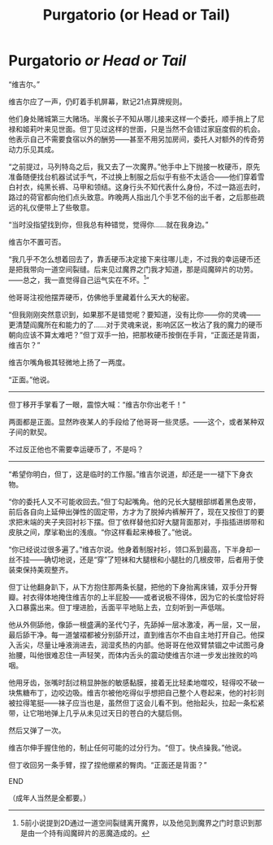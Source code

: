 ﻿---
title: Purgatorio (or Head or Tail)
fandom: 鬼泣
characters: 但丁/维吉尔
rating: Explicit
excerpt: 我找到你了——你找到我了。
---

# Purgatorio *or Head or Tail*



“维吉尔。”

维吉尔应了一声，仍盯着手机屏幕，默记21点算牌规则。

他们身处赌城第三大赌场。半魔长子不知从哪儿接来这样一个委托，顺手捎上了尼禄和姬莉叶来见世面。但丁见过这样的世面，只是当然不会错过家庭度假的机会。他表示自己不需要食宿以外的酬劳——甚至不用另加房间，委托人对额外的传奇劳动力乐见其成。

“之前提过，马列特岛之后，我又去了一次魔界。”他手中上下抛接一枚硬币，原先准备随便找台机器试试手气，不过换上制服之后似乎有些不太适合——他们穿着雪白衬衣，纯黑长裤、马甲和领结。这身行头不知代表什么身份，不过一路巡去时，路过的荷官都向他们点头致意。昨晚两人指出几个手艺不俗的出千者，之后那些疏远的礼仪便带上了些敬意。

“当时没指望找到你，但我总有种错觉，觉得你……就在我身边。”

维吉尔不置可否。

“我几乎不怎么想着回去了，靠丢硬币决定接下来往哪儿走，不过我的幸运硬币还是把我带向一道空间裂缝。后来见过魔界之门我才知道，那是阎魔碎片的功劳。——总之，我一直觉得自己运气实在不坏。[^1]”

他哥哥注视他摆弄硬币，仿佛他手里藏着什么天大的秘密。

“但我刚刚突然意识到，如果那不是错觉呢？要知道，没有比你——你的灵魂——更清楚阎魔所在和能力的了……对于灵魂来说，影响区区一枚沾了我的魔力的硬币朝向应该不算太难吧？”但丁双手一拍，把那枚硬币按倒在手背，“正面还是背面，维吉尔？”

维吉尔嘴角极其轻微地上扬了一两度。

“正面。”他说。

---

但丁移开手掌看了一眼，震惊大喊：“维吉尔你出老千！”

两面都是正面。显然昨夜某人的手段给了他哥哥一些灵感。——这个，或者某种双子间的默契。

不过反正他也不需要幸运硬币了，不是吗？

---

“希望你明白，但丁，这是临时的工作服。”维吉尔说道，却还是一一褪下下身衣物。

“你的委托人又不可能收回去。”但丁勾起嘴角。他的兄长大腿根部绑着黑色皮带，前后各自向上延伸出弹性的固定带，方才为了脱掉内裤解开了，现在又按但丁的要求把末端的夹子夹回衬衫下摆。但丁依样替他扣好大腿背面那对，手指插进绑带和皮肤之间，摩挲勒出的浅痕。“你这样看起来棒极了。”他说。

“你已经说过很多遍了。”维吉尔说。他身着制服衬衫，领口系到最高，下半身却一丝不挂——确切地说，还是“穿”了短袜和大腿根和小腿肚的几根皮带，后者用于使装束保持美观整齐。

但丁让他翻身趴下，从下方抱住那两条长腿，把他的下身抬离床铺，双手分开臀瓣。衬衣得体地掩住维吉尔的上半屁股——或者说极不得体，因为它的长度恰好将入口暴露出来。但丁埋进脸，舌面平平地贴上去，立刻听到一声低喘。

他从外侧舔他，像舔一根盛满的圣代勺子，先舔掉一层冰激凌，再一层，又一层，最后舔干净。每一道皱褶都被分别舔开过，直到维吉尔不由自主地打开自己。他探入舌尖，尽量让唾液淌进去，润湿炙热的内部。他哥哥在他双臂禁锢之中试图弓身抬腰，叫他很难忍住一声轻笑，而体内舌头的震动使维吉尔进一步发出挫败的呜咽。

他用牙齿，张嘴时刮过稍显肿胀的敏感黏膜，接着无比轻柔地噬咬，轻得咬不破一块焦糖布丁，边咬边吸。维吉尔被他吃得似乎想把自己整个人卷起来，他的衬衫则被拉得笔挺——袜子应当也是，虽然但丁这会儿看不到。他抬起头，拉起一条松紧带，让它啪地弹上几乎从未见过天日的苍白的大腿后侧。

然后又弹了一次。

维吉尔伸手握住他的，制止任何可能的过分行为。“但丁。快点操我。”他说。

但丁收回另一条手臂，捏了捏他绷紧的臀肉。“正面还是背面？”



END



（成年人当然是全都要。）



[^1]: 5前小说提到2D通过一道空间裂缝离开魔界，以及他见到魔界之门时意识到那是由一个持有阎魔碎片的恶魔造成的。
